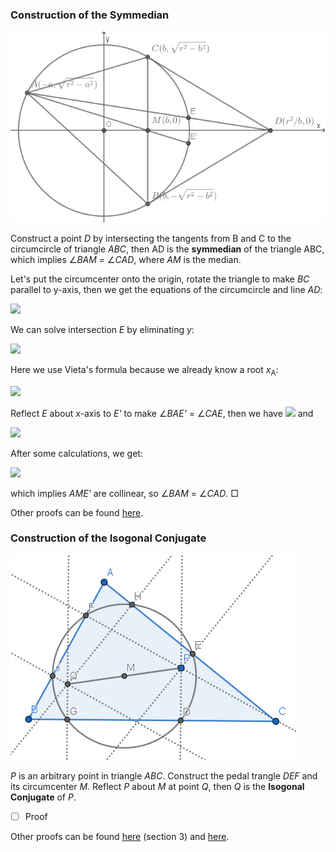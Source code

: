### Construction of the Symmedian

<img src="diagrams/symmedian.png">

Construct a point *D* by intersecting the tangents from B and C to the circumcircle of triangle *ABC*, then AD is the **symmedian** of the triangle ABC, which implies ∠*BAM* = ∠*CAD*, where *AM* is the median.

Let's put the circumcenter onto the origin, rotate the triangle to make *BC* parallel to y-axis, then we get the equations of the circumcircle and line *AD*:

<img src="https://latex.codecogs.com/gif.latex?\begin{cases}x^2+y^2=r^2\\y=\sqrt{r^2-a^2}(r^2-bx)/(ab+r^2)\end{cases}">

We can solve intersection *E* by eliminating *y*:

<img src="https://latex.codecogs.com/gif.latex?(2ab+b^2+r^2)x^2-2(r^2-a^2)bx-a(ab^2+ar^2+2br^2)=0">

Here we use Vieta's formula because we already know a root *x*<sub>A</sub>:

<img src="https://latex.codecogs.com/gif.latex?x_\text{E}=\frac{2(r^2-a^2)b}{2ab+b^2+r^2}-x_\text{A}=\frac{ab^2+ar^2+2br^2}{2ab+b^2+r^2}">

Reflect *E* about x-axis to *E'* to make ∠*BAE'* = ∠*CAE*, then we have <img src="https://latex.codecogs.com/gif.latex?x_\text{E'}=x_\text{E}"> and

<img src="https://latex.codecogs.com/gif.latex?y_\text{E'}=\frac{\sqrt{r^2-a^2}(b^2-r^2)}{2ab+b^2+r^2}">

After some calculations, we get:

<img src="https://latex.codecogs.com/gif.latex?x_\text{A}y_\text{M}+x_\text{M}y_\text{E'}+x_\text{E'}y_\text{A}=x_\text{M}y_\text{A}+x_\text{E'}y_\text{M}+x_\text{A}y_\text{E'}">

which implies *AME'* are collinear, so ∠*BAM* = ∠*CAD*. □

Other proofs can be found [here](https://en.wikipedia.org/wiki/Symmedian#Construction_of_the_symmedian).

### Construction of the Isogonal Conjugate

<img src="diagrams/isogonal.png">

*P* is an arbitrary point in triangle *ABC*. Construct the pedal trangle *DEF* and its circumcenter *M*. Reflect *P* about *M* at point *Q*, then *Q* is the **Isogonal Conjugate** of *P*.

- [ ] Proof

Other proofs can be found [here](https://blog.evanchen.cc/2014/11/30/three-properties-of-isogonal-conjugates/) (section 3) and [here](http://www.cut-the-knot.org/Curriculum/Geometry/OrthologicPedal.shtml).